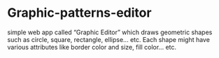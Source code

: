 # Graphic-patterns-editor
simple web app called “Graphic Editor” which draws geometric shapes such as circle, square, rectangle, ellipse... etc. Each shape might have various attributes like border color and size, fill color... etc.
